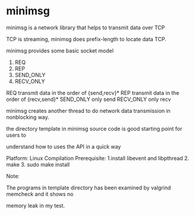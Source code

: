 # minimsg

minimsg is a network library that helps to transmit data over TCP

TCP is streaming, minimsg does prefix-length to locate data TCP.

minimsg provides some basic socket model

1. REQ
2. REP
3. SEND_ONLY
4. RECV_ONLY

REQ transmit data in the order of {send,recv}*
REP transmit data in the order of {recv,send}*
SEND_ONLY only send
RECV_ONLY only recv


minimsg creates another thread to do network data transmission in nonblocking way.

the directory template in minimsg source code is good starting point for users to

understand how to uses the API in a quick way


Platform: Linux 
Compilation Prerequisite:
1.install libevent and libpthread
2. make
3. sudo make install


 
Note:

The programs in template directory has been examined by valgrind memcheck and it shows no

memory leak in my test.
